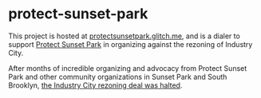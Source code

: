 # protect-sunset-park

This project is hosted at [protectsunsetpark.glitch.me](https://protectsunsetpark.glitch.me/), and is a
dialer to support [Protect Sunset Park](https://www.protectsunsetpark.org/) in organizing against the 
rezoning of Industry City.

After months of incredible organizing and advocacy from Protect Sunset Park and other community organizations
in Sunset Park and South Brooklyn, [the Industry City rezoning deal was halted](https://www.curbed.com/2020/09/industry-city-rezoning-defeated-nyc-development.html).
